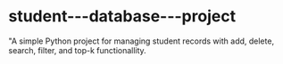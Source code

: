 # student---database---project
"A simple Python project for managing student records with add, delete, search, filter, and top-k functionallity.

